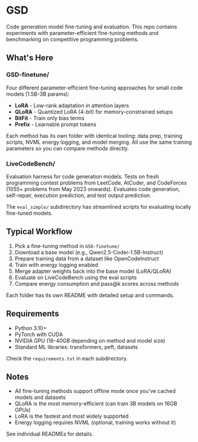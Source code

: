 # GSD

Code generation model fine-tuning and evaluation. This repo contains experiments with parameter-efficient fine-tuning methods and benchmarking on competitive programming problems.

## What's Here

### GSD-finetune/
Four different parameter-efficient fine-tuning approaches for small code models (1.5B-3B params):
- **LoRA** - Low-rank adaptation in attention layers
- **QLoRA** - Quantized LoRA (4-bit) for memory-constrained setups
- **BitFit** - Train only bias terms
- **Prefix** - Learnable prompt tokens

Each method has its own folder with identical tooling: data prep, training scripts, NVML energy logging, and model merging. All use the same training parameters so you can compare methods directly.

### LiveCodeBench/
Evaluation harness for code generation models. Tests on fresh programming contest problems from LeetCode, AtCoder, and CodeForces (1055+ problems from May 2023 onwards). Evaluates code generation, self-repair, execution prediction, and test output prediction.

The `eval_simple/` subdirectory has streamlined scripts for evaluating locally fine-tuned models.

## Typical Workflow

1. Pick a fine-tuning method in `GSD-finetune/`
2. Download a base model (e.g., Qwen2.5-Coder-1.5B-Instruct)
3. Prepare training data from a dataset like OpenCodeInstruct
4. Train with energy logging enabled
5. Merge adapter weights back into the base model (LoRA/QLoRA)
6. Evaluate on LiveCodeBench using the eval scripts
7. Compare energy consumption and pass@k scores across methods

Each folder has its own README with detailed setup and commands.

## Requirements

- Python 3.10+
- PyTorch with CUDA
- NVIDIA GPU (16-40GB depending on method and model size)
- Standard ML libraries: transformers, peft, datasets

Check the `requirements.txt` in each subdirectory.

## Notes

- All fine-tuning methods support offline mode once you've cached models and datasets
- QLoRA is the most memory-efficient (can train 3B models on 16GB GPUs)
- LoRA is the fastest and most widely supported
- Energy logging requires NVML (optional, training works without it)

See individual READMEs for details.
